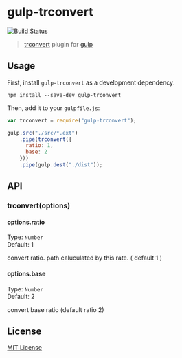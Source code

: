 # gulp-trconvert

[![Build Status](https://travis-ci.org/HAKASHUN/gulp-trconvert.svg?branch=master)](https://travis-ci.org/HAKASHUN/gulp-trconvert)

> [trconvert](https://github.com/atsumo/trconvert) plugin for [gulp](https://github.com/wearefractal/gulp)

## Usage

First, install `gulp-trconvert` as a development dependency:

```shell
npm install --save-dev gulp-trconvert
```

Then, add it to your `gulpfile.js`:

```javascript
var trconvert = require("gulp-trconvert");

gulp.src("./src/*.ext")
	.pipe(trconvert({
	  ratio: 1,
	  base: 2
	}))
	.pipe(gulp.dest("./dist"));
```

## API

### trconvert(options)

#### options.ratio
Type: `Number`  
Default: 1

convert ratio. path caluculated by this rate. ( default 1 )

#### options.base
Type: `Number`  
Default: 2

convert base ratio (default ratio 2)

## License

[MIT License](http://en.wikipedia.org/wiki/MIT_License)

[npm-url]: https://npmjs.org/package/gulp-trconvert
[npm-image]: https://badge.fury.io/js/gulp-trconvert.png

[travis-url]: http://travis-ci.org/HAKASHUN/gulp-trconvert
[travis-image]: https://secure.travis-ci.org/HAKASHUN/gulp-trconvert.png?branch=master
